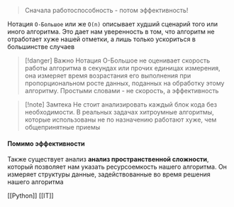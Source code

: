 > Сначала работоспособность - потом эффективность!

Нотация `О-Большое` или же `O(n)` описывает худший сценарий того или иного алгоритма. Это дает нам уверенность в том, что алгоритм не отработает хуже нашей отметки, а лишь только ускориться в большинстве случаев

>[!danger] Важно
>Нотация О-Большое не оценивает скорость работы алгоритма в секундах или прочих единицах измерения, она измеряет время возрастания его выполнения при пропорциональном росте данных, поданных на обработку этому алгоритму. Простыми словами - не скорость, а эффективность

>[!note] Замтека
>Не стоит анализировать каждый блок кода без необходимости. В реальных задачах хитроумные алгоритмы, которые использованы не по назначению работают хуже, чем общепринятные приемы

#### Помимо эффективности

Также существует анализ **анализ пространственной сложности**, который позволяет нам указать ресурсоемкость нашего алгоритма. Он измеряет структуры данные, задействованные во время решения нашего алгоритма

[[Python]] [[IT]] 